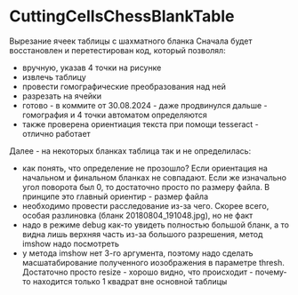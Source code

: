 # CuttingCellsChessBlankTable
Вырезание ячеек таблицы с шахматного бланка
Сначала будет восстановлен и перетестирован код, который позволял: 
  - вручную, указав 4 точки на рисунке
  - извлечь таблицу 
  - провести гомографические преобразования над ней
  - разрезать на ячейки
  - готово - в коммите от 30.08.2024 - даже продвинулся дальше - гомография и 4 точки автоматом определяются
  - также проверена ориентиация текста при помощи tesseract - отлично работает

Далее - на некоторых бланках таблица так и не определилась:
  - как понять, что определение не прозошло? Если ориентация на начальном и финальном бланках не совпадают. Если же изначально угол поворота был 0,
    то достаточно просто по размеру файла. 
    В принципе это главный ориентир - размер файла
  - необходимо провести расследование из-за чего. Скорее всего, особая разлиновка (бланк 20180804_191048.jpg), но не факт
  - надо в режиме debug как-то увидеть полностью большой бланк, а то видна лишь верхняя часть из-за большого разрешения, метод imshow надо посмотреть
  - у метода imshow нет 3-го аргумента, поэтому надо сделать масшатабирование полученного иозображения в параметре thresh. Достаточно просто resize - хорошо видно, что происходит - 
    почему-то находится только 1 квадрат вне основной таблицы
